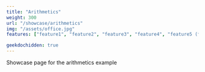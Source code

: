 ```yaml
---
title: "Arithmetics"
weight: 300
url: "/showcase/arithmetics"
img: "/assets/office.jpg"
features: ["feature1", "feature2", "feature3", "feature4", "feature5 (feature6 is hidden)", "feature6"]

geekdochidden: true
---
```

Showcase page for the arithmetics example